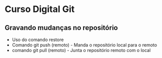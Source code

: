 # Curso Digital Git

## Gravando mudanças no repositório

* Uso do comando restore
* Comando git push (remoto) - Manda o repositório local para o remoto
* comando git pull (remoto) - Junta o repositório remoto com o local